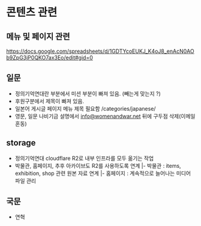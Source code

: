 # 콘텐츠 관련

## 메뉴 및 페이지 관련
https://docs.google.com/spreadsheets/d/1GDTYcoEUKJ_K4oJ8_enAcN0AOb9ZpG3jP0QKO7ax3Eo/edit#gid=0


## 일문
- 정의기억연대란 부분에서 미션 부분이 빠져 있음. (빼는게 맞는지 ?)
- 후원구분에서 제목이 빠져 있음.
- 일본어 게시글 페이지 메뉴 제목 필요함 /categories/japanese/
- 영문, 일문 나비기금 설명에서 info@womenandwar.net 뒤에 구두점 삭제(이메일 혼동)

## storage
- 정의기억연대 cloudflare R2로 내부 인프라를 모두 옮기는 작업
- 박물관, 홈페이지, 추후 아카이브도 R2를 사용하도록 연계
|- 박물관 : items, exhibition, shop 관련 원본 자료 연계
|- 홈페이지 : 계속적으로 늘어나는 미디어 파일 관리


## 국문
- 연혁

